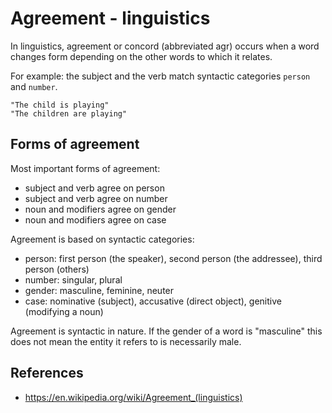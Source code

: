 # Agreement - linguistics

In linguistics, agreement or concord (abbreviated agr) occurs when a word changes form depending on the other words to which it relates. 

For example: the subject and the verb match syntactic categories `person` and `number`.

    "The child is playing"
    "The children are playing"

## Forms of agreement

Most important forms of agreement:

* subject and verb agree on person
* subject and verb agree on number
* noun and modifiers agree on gender
* noun and modifiers agree on case

Agreement is based on syntactic categories:

* person: first person (the speaker), second person (the addressee), third person (others)
* number: singular, plural
* gender: masculine, feminine, neuter
* case: nominative (subject), accusative (direct object), genitive (modifying a noun)

Agreement is syntactic in nature. If the gender of a word is "masculine" this does not mean the entity it refers to is necessarily male.

## References

* https://en.wikipedia.org/wiki/Agreement_(linguistics)

